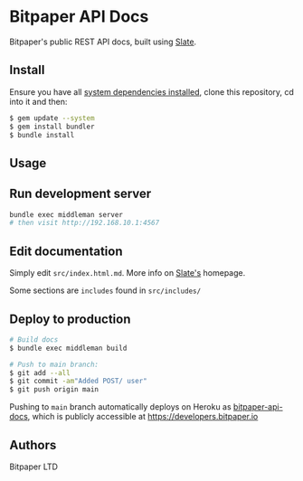 # Bitpaper API Docs

Bitpaper's public REST API docs, built using [Slate][slate].

## Install

Ensure you have all [system dependencies installed][slate-getting-started],
clone this repository, cd into it and then:

```bash
$ gem update --system
$ gem install bundler
$ bundle install
```

## Usage

## Run development server

```bash
bundle exec middleman server
# then visit http://192.168.10.1:4567
```

## Edit documentation

Simply edit `src/index.html.md`.
More info on [Slate's][slate] homepage.

Some sections are `includes` found in `src/includes/`

## Deploy to production

```bash
# Build docs
$ bundle exec middleman build

# Push to main branch:
$ git add --all
$ git commit -am"Added POST/ user"
$ git push origin main
```

Pushing to `main` branch automatically deploys on Heroku as
[bitpaper-api-docs][heroku-bitpaper-api-docs],
which is publicly accessible at https://developers.bitpaper.io

[slate]:https://github.com/slatedocs/slate
[slate-getting-started]:https://github.com/slatedocs/slate/wiki/Using-Slate-Natively
[heroku-bitpaper-api-docs]:https://dashboard.heroku.com/apps/bitpaper-api-docs

## Authors

Bitpaper LTD
